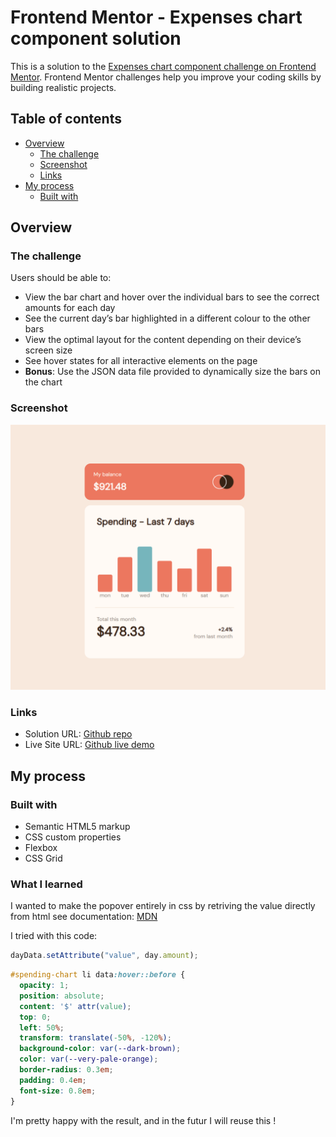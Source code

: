 # Frontend Mentor - Expenses chart component solution

This is a solution to the [Expenses chart component challenge on Frontend Mentor](https://www.frontendmentor.io/challenges/expenses-chart-component-e7yJBUdjwt). Frontend Mentor challenges help you improve your coding skills by building realistic projects. 

## Table of contents

- [Overview](#overview)
  - [The challenge](#the-challenge)
  - [Screenshot](#screenshot)
  - [Links](#links)
- [My process](#my-process)
  - [Built with](#built-with)


## Overview

### The challenge

Users should be able to:

- View the bar chart and hover over the individual bars to see the correct amounts for each day
- See the current day’s bar highlighted in a different colour to the other bars
- View the optimal layout for the content depending on their device’s screen size
- See hover states for all interactive elements on the page
- **Bonus**: Use the JSON data file provided to dynamically size the bars on the chart

### Screenshot

![](screenshot.png)

### Links

- Solution URL: [Github repo](https://github.com/robicode-05/front-end-mentor/tree/master/expenses-chart-component)
- Live Site URL: [Github live demo](https://robicode-05.github.io/front-end-mentor/expenses-chart-component/index.html)

## My process

### Built with

- Semantic HTML5 markup
- CSS custom properties
- Flexbox
- CSS Grid

### What I learned

I wanted to make the popover entirely in css by retriving the value directly from html
see documentation: [<data> MDN](https://developer.mozilla.org/fr/docs/Web/HTML/Element/data)


I tried with this code:

```js
dayData.setAttribute("value", day.amount);
```
```css
#spending-chart li data:hover::before {
  opacity: 1;
  position: absolute;
  content: '$' attr(value);
  top: 0;
  left: 50%;
  transform: translate(-50%, -120%);
  background-color: var(--dark-brown);
  color: var(--very-pale-orange);
  border-radius: 0.3em;
  padding: 0.4em;
  font-size: 0.8em;
}
```

I'm pretty happy with the result, and in the futur I will reuse this !
